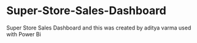 # Super-Store-Sales-Dashboard
Super Store Sales Dashboard and this was created by aditya varma used with Power Bi

